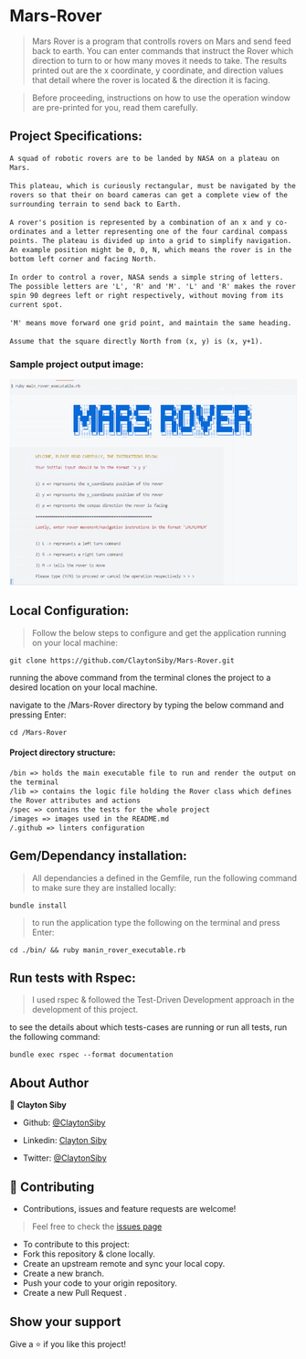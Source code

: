 # Mars-Rover

> Mars Rover is a program that controlls rovers on Mars and send feed back to earth. You can enter commands that instruct the Rover which direction to turn to or how many moves it needs to take. The results printed out are the x coordinate, y coordinate, and direction values that detail where the rover is located & the direction it is facing.

> Before proceeding, instructions on how to use the operation window are pre-printed for you, read them carefully.

## Project Specifications:
```
A squad of robotic rovers are to be landed by NASA on a plateau on Mars.

This plateau, which is curiously rectangular, must be navigated by the rovers so that their on board cameras can get a complete view of the surrounding terrain to send back to Earth.

A rover's position is represented by a combination of an x and y co-ordinates and a letter representing one of the four cardinal compass points. The plateau is divided up into a grid to simplify navigation. An example position might be 0, 0, N, which means the rover is in the bottom left corner and facing North.

In order to control a rover, NASA sends a simple string of letters. The possible letters are 'L', 'R' and 'M'. 'L' and 'R' makes the rover spin 90 degrees left or right respectively, without moving from its current spot.

'M' means move forward one grid point, and maintain the same heading.

Assume that the square directly North from (x, y) is (x, y+1).
```

### Sample project output image:
![screenshot](/images/mars_rover_screenshot.png)

## Local Configuration:

> Follow the below steps to configure and get the application running on your local machine:
```
git clone https://github.com/ClaytonSiby/Mars-Rover.git
```

running the above command from the terminal clones the project to a desired location on your local machine.

navigate to the /Mars-Rover directory by typing the below command and pressing Enter:
```
cd /Mars-Rover
```

#### Project directory structure:

```
/bin => holds the main executable file to run and render the output on the terminal
/lib => contains the logic file holding the Rover class which defines the Rover attributes and actions
/spec => contains the tests for the whole project
/images => images used in the README.md
/.github => linters configuration
```

## Gem/Dependancy installation:

> All dependancies a defined in the Gemfile, run the following command to make sure they are installed locally:

```
bundle install
```

> to run the application type the following on the terminal and press Enter:
```
cd ./bin/ && ruby manin_rover_executable.rb
```

## Run tests with Rspec:

> I used rspec & followed the Test-Driven Development approach in the development of this project.

to see the details about which tests-cases are running or run all tests, run the following command:
```
bundle exec rspec --format documentation
```

## About Author 

👤 **Clayton Siby**
​

- Github: [@ClaytonSiby](https://github.com/ClaytonSiby)
   
- Linkedin: [Clayton Siby](https://www.linkedin.com/in/clayton-siby/)

- Twitter: [@ClaytonSiby](https://twitter.com/ClaytonSiby)

## :handshake: Contributing 

* Contributions, issues and feature requests are welcome!
> Feel free to check the [issues page](https://github.com/ClaytonSiby/Mars-Rover/issues)
- To contribute to this project:
- Fork this repository & clone locally.
- Create an upstream remote and sync your local copy.
- Create a new branch.
- Push your code to your origin repository.
- Create a new Pull Request .

## Show your support

Give a ⭐️ if you like this project!